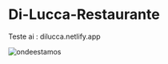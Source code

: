 # Di-Lucca-Restaurante 

Teste ai : dilucca.netlify.app 

![ondeestamos](https://user-images.githubusercontent.com/93164654/170142558-342d7eb3-d8ce-4017-aae1-05fecc19d2bb.png)

